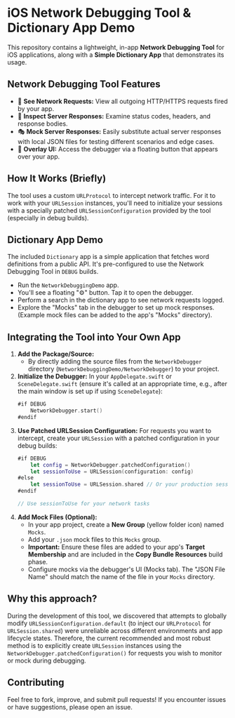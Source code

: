 # iOS Network Debugging Tool & Dictionary App Demo

This repository contains a lightweight, in-app **Network Debugging Tool** for iOS applications, along with a **Simple Dictionary App** that demonstrates its usage.

## Network Debugging Tool Features

*   🔎 **See Network Requests:** View all outgoing HTTP/HTTPS requests fired by your app.
*   📄 **Inspect Server Responses:** Examine status codes, headers, and response bodies.
*   🎭 **Mock Server Responses:** Easily substitute actual server responses with local JSON files for testing different scenarios and edge cases.
*   🔘 **Overlay UI:** Access the debugger via a floating button that appears over your app.

## How It Works (Briefly)

The tool uses a custom `URLProtocol` to intercept network traffic. For it to work with your `URLSession` instances, you'll need to initialize your sessions with a specially patched `URLSessionConfiguration` provided by the tool (especially in debug builds).

## Dictionary App Demo

The included `Dictionary` app is a simple application that fetches word definitions from a public API. It's pre-configured to use the Network Debugging Tool in `DEBUG` builds.

*   Run the `NetworkDebuggingDemo` app.
*   You'll see a floating "⚙️" button. Tap it to open the debugger.
*   Perform a search in the dictionary app to see network requests logged.
*   Explore the "Mocks" tab in the debugger to set up mock responses. (Example mock files can be added to the app's "Mocks" directory).

## Integrating the Tool into Your Own App

1.  **Add the Package/Source:**
    *   By directly adding the source files from the `NetworkDebugger` directory (`NetworkDebuggingDemo/NetworkDebugger`) to your project.
2.  **Initialize the Debugger:**
    In your `AppDelegate.swift` or `SceneDelegate.swift` (ensure it's called at an appropriate time, e.g., after the main window is set up if using `SceneDelegate`):
    ```swift
    #if DEBUG
        NetworkDebugger.start()
    #endif
    ```
3.  **Use Patched URLSession Configuration:**
    For requests you want to intercept, create your `URLSession` with a patched configuration in your debug builds:
    ```swift
    #if DEBUG
        let config = NetworkDebugger.patchedConfiguration()
        let sessionToUse = URLSession(configuration: config)
    #else
        let sessionToUse = URLSession.shared // Or your production session
    #endif

    // Use sessionToUse for your network tasks
    ```
4.  **Add Mock Files (Optional):**
    *   In your app project, create a **New Group** (yellow folder icon) named `Mocks`.
    *   Add your `.json` mock files to this `Mocks` group.
    *   **Important:** Ensure these files are added to your app's **Target Membership** and are included in the **Copy Bundle Resources** build phase.
    *   Configure mocks via the debugger's UI (Mocks tab). The "JSON File Name" should match the name of the file in your `Mocks` directory.

## Why this approach?

During the development of this tool, we discovered that attempts to globally modify `URLSessionConfiguration.default` (to inject our `URLProtocol` for `URLSession.shared`) were unreliable across different environments and app lifecycle states. Therefore, the current recommended and most robust method is to explicitly create `URLSession` instances using the `NetworkDebugger.patchedConfiguration()` for requests you wish to monitor or mock during debugging.

## Contributing

Feel free to fork, improve, and submit pull requests! If you encounter issues or have suggestions, please open an issue.
